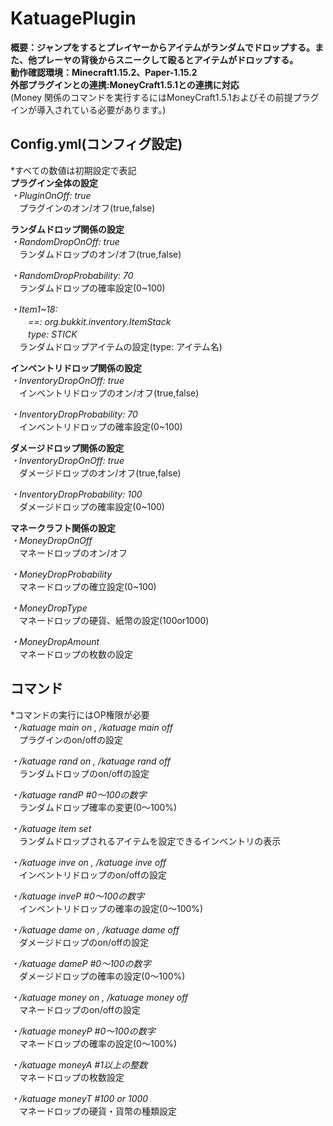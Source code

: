 # KatuagePlugin
**概要：ジャンプをするとプレイヤーからアイテムがランダムでドロップする。また、他プレーヤの背後からスニークして殴るとアイテムがドロップする。**  
**動作確認環境：Minecraft1.15.2、Paper-1.15.2**  
**外部プラグインとの連携:MoneyCraft1.5.1との連携に対応**  
(Money 関係のコマンドを実行するにはMoneyCraft1.5.1およびその前提プラグインが導入されている必要があります。)  
## Config.yml(コンフィグ設定)  
*すべての数値は初期設定で表記  
**プラグイン全体の設定**  
*・PluginOnOff: true*  
　プラグインのオン/オフ(true,false)  

**ランダムドロップ関係の設定**  
*・RandomDropOnOff: true*  
　ランダムドロップのオン/オフ(true,false)  
  
*・RandomDropProbability: 70*  
　ランダムドロップの確率設定(0~100)
  
*・Item1~18:*  
   　　*==: org.bukkit.inventory.ItemStack*  
   　　*type: STICK*  
　ランダムドロップアイテムの設定(type: アイテム名)
     
 **インベントリドロップ関係の設定**  
*・InventoryDropOnOff: true*  
　インベントリドロップのオン/オフ(true,false)  
   
*・InventoryDropProbability: 70*  
　インベントリドロップの確率設定(0~100)  
 
  **ダメージドロップ関係の設定**  
*・InventoryDropOnOff: true*  
　ダメージドロップのオン/オフ(true,false)  
   
*・InventoryDropProbability: 100*  
　ダメージドロップの確率設定(0~100)  
 
 **マネークラフト関係の設定**  
 *・MoneyDropOnOff*  
 　マネードロップのオン/オフ  
   
 *・MoneyDropProbability*  
 　マネードロップの確立設定(0~100)  
    
 *・MoneyDropType*  
 　マネードロップの硬貨、紙幣の設定(100or1000)  
    
 *・MoneyDropAmount*  
 　マネードロップの枚数の設定  
     
## コマンド  
*コマンドの実行にはOP権限が必要  
*・/katuage main on , /katuage main off*  
　プラグインのon/offの設定  
   
*・/katuage rand on , /katuage rand off*  
　ランダムドロップのon/offの設定  
   
*・/katuage randP #0〜100の数字*  
　ランダムドロップ確率の変更(0〜100%) 
   
*・/katuage item set*  
　ランダムドロップされるアイテムを設定できるインベントリの表示  
   
*・/katuage inve on , /katuage inve off*  
　インベントリドロップのon/offの設定  
   
*・/katuage inveP #0〜100の数字*  
　インベントリドロップの確率の設定(0〜100%)  
 
*・/katuage dame on , /katuage dame off*  
　ダメージドロップのon/offの設定  
   
*・/katuage dameP #0〜100の数字*  
　ダメージドロップの確率の設定(0〜100%)  
   
*・/katuage money on , /katuage money off*  
　マネードロップのon/offの設定  
   
*・/katuage moneyP #0〜100の数字*  
　マネードロップの確率の設定(0〜100%)  
   
*・/katuage moneyA #1以上の整数*  
　マネードロップの枚数設定  
   
*・/katuage moneyT #100 or 1000*  
　マネードロップの硬貨・貨幣の種類設定  
   
 
   

